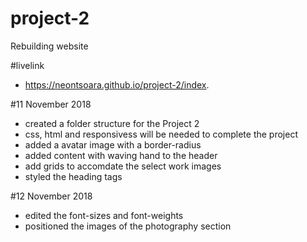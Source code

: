 # project-2
Rebuilding website

#livelink
- https://neontsoara.github.io/project-2/index.

#11 November 2018
- created a folder structure for the Project 2
- css, html and responsivess will be needed to complete the project
- added a avatar image with a border-radius
- added content with waving hand to the header
- add grids to accomdate the select work images
- styled the heading tags

#12 November 2018
- edited the font-sizes and font-weights
- positioned the images of the photography section